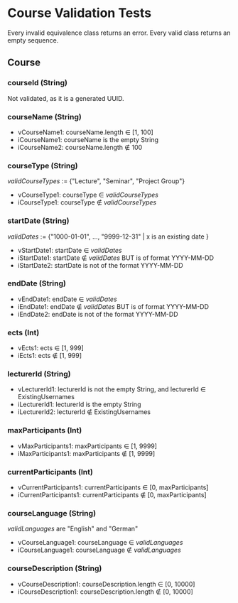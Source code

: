 # Course Validation Tests
Every invalid equivalence class returns an error. Every valid class returns an empty sequence.

## Course

### courseId (String)
Not validated, as it is a generated UUID.

### courseName (String)
- vCourseName1: courseName.length ∈ [1, 100]
- iCourseName1: courseName is the empty String
- iCourseName2: courseName.length ∉ 100

### courseType (String)
*validCourseTypes* := {"Lecture", "Seminar", "Project Group"}
- vCourseType1: courseType ∈ *validCourseTypes*
- iCourseType1: courseType ∉ *validCourseTypes*

### startDate (String)
*validDates* := {"1000-01-01", ..., "9999-12-31" | x is an existing date }
- vStartDate1: startDate ∈ *validDates*
- iStartDate1: startDate ∉ *validDates* BUT is of format YYYY-MM-DD
- iStartDate2: startDate is not of the format YYYY-MM-DD

### endDate (String)
- vEndDate1: endDate ∈ *validDates*
- iEndDate1: endDate ∉ *validDates* BUT is of format YYYY-MM-DD
- iEndDate2: endDate is not of the format YYYY-MM-DD

### ects (Int)
- vEcts1: ects ∈ [1, 999]
- iEcts1: ects ∉ [1, 999]

### lecturerId (String)
- vLecturerId1: lecturerId is not the empty String, and lecturerId ∈ ExistingUsernames
- iLecturerId1: lecturerId is the empty String
- iLecturerId2: lecturerId ∉ ExistingUsernames

### maxParticipants (Int)
- vMaxParticipants1: maxParticipants ∈ [1, 9999]
- iMaxParticipants1: maxParticipants ∉ [1, 9999]
  
### currentParticipants (Int)
- vCurrentParticipants1: currentParticipants ∈ [0, maxParticipants]
- iCurrentParticipants1: currentParticipants ∉ [0, maxParticipants]

### courseLanguage (String)
*validLanguages* are "English" and "German"
- vCourseLanguage1: courseLanguage ∈ *validLanguages*
- iCourseLanguage1: courseLanguage ∉ *validLanguages*

### courseDescription (String)
- vCourseDescription1: courseDescription.length ∈ [0, 10000]
- iCourseDescription1: courseDescription.length ∉ [0, 10000]
